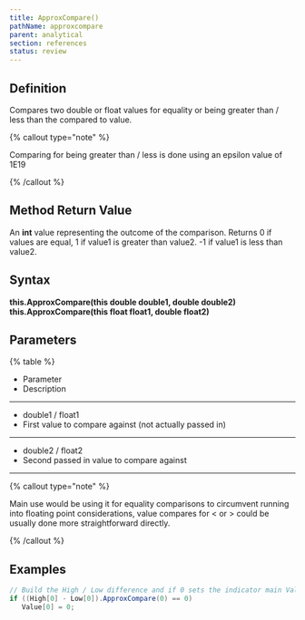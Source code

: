 ```yaml
---
title: ApproxCompare()
pathName: approxcompare
parent: analytical
section: references
status: review
---
```


## Definition

Compares two double or float values for equality or being greater than / less than the compared to value.

{% callout type="note" %}

Comparing for being greater than / less is done using an epsilon value of 1E19

{% /callout %}

## Method Return Value

An **int** value representing the outcome of the comparison. Returns 0 if values are equal, 1 if value1 is greater than value2. -1 if value1 is less than value2.

## Syntax

**this.ApproxCompare(this double double1, double double2)**
**this.ApproxCompare(this float float1, double float2)**

## Parameters

{% table %}

* Parameter
* Description

---

* double1 / float1
* First value to compare against (not actually passed in)

---

* double2 / float2
* Second passed in value to compare against

---

{% callout type="note" %}

Main use would be using it for equality comparisons to circumvent running into floating point considerations, value compares for < or > could be usually done more straightforward directly.

{% /callout %}

## Examples

```csharp
// Build the High / Low difference and if 0 sets the indicator main Value series to 0
if ((High[0] - Low[0]).ApproxCompare(0) == 0)
   Value[0] = 0;
```
